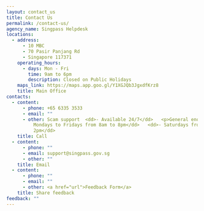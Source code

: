 ```yaml
---
layout: contact_us
title: Contact Us
permalink: /contact-us/
agency_name: Singpass Helpdesk
locations:
  - address:
      - 10 MBC
      - 70 Pasir Panjang Rd
      - Singapore 117371
    operating_hours:
      - days: Mon - Fri
        time: 9am to 6pm
        description: Closed on Public Holidays
    maps_link: https://maps.app.goo.gl/Y1XGJQb3JgxdfKrz8
    title: Main Office
contacts:
  - content:
      - phone: +65 6335 3533
      - email: ""
      - other: Scam support  <dd>- Available 24/7</dd>   <p>General enquires</p>   <dd>-
          Mondays to Fridays from 8am to 8pm</dd>   <dd>- Saturdays from 8am to
          2pm</dd>
    title: Call
  - content:
      - phone: ""
      - email: support@singpass.gov.sg
      - other: ""
    title: Email
  - content:
      - phone: ""
      - email: ""
      - other: <a href="url">Feedback Form</a>
    title: Share feedback
feedback: ""
---
```

